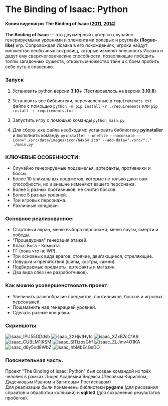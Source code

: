 # The Binding of Isaac: Python

#### Копия видеоигры The Binding of Isaac ([2011](https://store.steampowered.com/app/113200/The_Binding_of_Isaac), [2014](https://store.steampowered.com/app/250900/The_Binding_of_Isaac_Rebirth/))

**The Binding of Isaac** — это двухмерный шутер со случайно генерируемыми уровнями и элементами ролевых и роуглайк **(Rogue-like)** игр. Сопровождая Исаака в его похождениях, игроки найдут множество необычных сокровищ, которые изменят внешность Исаака и дадут ему сверхчеловеческие способности, позволяющие победить толпы загадочных существ, открыть множество тайн и с боем пробить себе путь к спасению. 

### Запуск

1. Установить python версии **3.10**+
(Тестировалось на версии **3.10.8**)
2. Установить все библиотеки, перечисленные в `requiremenets.txt` файле с помощью `python -m pip install -r ./requirements` или `pip install -r requirements.txt`
3. Запустить игру с помощью команды `python main.py`

4. Для сбора .exe файла необходимо установить библиотеку **pyinstaller** и выполнить команду `pyinstaller --onefile --noconsole --icon="./src/data/images/icon/64x64.ico" --add-data="./src/*;." ./main.py`

### КЛЮЧЕВЫЕ ОСОБЕННОСТИ: 

- Случайно генерируемые подземелья, артефакты, противники и боссы.
- Более 10 уникальных предметов, которые не только дают вам способности, но и внешне изменяют вашего персонажа.
- Более 5 разных противников, не считая боссов.
- Более 5 разных уровней.
- Три игровых персонажа.
- Различные концовки.

### Основное реализованное:

- Стартовый экран, меню выбора персонажа, меню паузы, смерти и победы.
- "Процедурная" генерация этажей.
- Класс Бога - Комната.
- ГГ (пока что не WP).
- Три основных вида врагов: стоячие, двигающиеся, стреляющие.
- Ловушки и препятствия (шипы, костры, камни).
- Подбираемые предметы, артефакты и магазин.
- Два вида слёз (не разработчиков).

### Как можно усовершенствовать проект:

- Увеличить разнообразие предметов, противников, боссов и игровых персонажей.
- Пошаманить над генерацией уровней.
- Сделать разные концовки.

### Скриншоты
![isaac_IPU55ODdsb](https://user-images.githubusercontent.com/104463209/215344266-21f53dc1-2f5f-46b0-9c60-246aeca3a754.png)
![isaac_2XHjvtHyfc](https://user-images.githubusercontent.com/104463209/215344280-3b2338db-5f86-469e-b109-7487e46fa72d.png)
![isaac_XZxB7cC1A9](https://user-images.githubusercontent.com/104463209/215344300-e97a3a59-0826-4c84-9bd6-f4e24f5fb280.png)
![isaac_CUBLM1jKSM](https://user-images.githubusercontent.com/104463209/215344301-43a5dd86-60a0-46d7-8e86-ed1911395c1e.png)
![isaac_SlTizpsGhf](https://user-images.githubusercontent.com/104463209/215344303-4f7429f5-0218-463b-87c5-8281e5ff4208.png)
![isaac_ZLJmv4O1KA](https://user-images.githubusercontent.com/104463209/215344306-8ae8b4fa-7bbd-4c11-aa13-40c14ed945e5.png)
![isaac_d6y5od8WbZ](https://user-images.githubusercontent.com/104463209/215344311-ae9b537e-16ad-4ad8-8a40-781df2877e44.png)
![isaac_hbMbEcGsDO](https://user-images.githubusercontent.com/104463209/215344317-f50f5e60-d73d-4c33-ab05-3f68c221e3dc.png)

### Пояснительная часть.
Проект "The Binding of Isaac: Python" был создан командой из трёх человек в рамках Лицея Академии Яндекса (Лесовым Кириллом, Дядечковым Иваном и Загитовым Ростиславом)\
Для реализации были применены библиотеки **pygame** (для рисования спрайтов и обработки коллизий) и **sqlite3** (для сохранения результатов пробегов).
